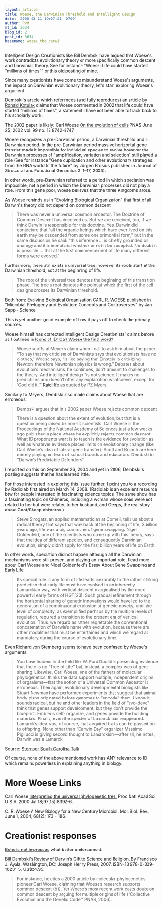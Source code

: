 ```yaml
---
layout: article
title: Woese, the Darwinian Threshold and Intelligent Design
date: '2008-03-11 19:07:21 -0700'
author: PvM
mt_id: 3634
blog_id: 2
post_id: 3634
basename: woese_the_darwi
---
```

Intelligent Design Creationists like Bill Dembski have argued that Woese's work contradicts evolutionary theory or more specifically common descent and Darwinian theory. See for instance  "Woese: Life could have started “millions of times”" or [this old posting](http://www.pandasthumb.org/archives/2004/09/icons-of-id-car.html) of mine.

Since many creationists have come to misunderstand Woese's arguments, the impact on Darwinian evolutionary theory, let's start exploring Woese's argument

Dembski's article which references (and fully reproduces) an article by [Ronald Kotulak](http://www.myswizard.com/2006/01/15/the-cosmic-conversation/) claims that Woese commented in 2002 that life could have started "millions of times", a statement I have not been able to track back to his scholarly work.

The 2002 paper is likely: Carl Woese [On the evolution of cells](http://www.pnas.org/cgi/content/full/99/13/8742) PNAS June 25, 2002  vol. 99  no. 13  8742-8747 

Woese recognizes a pre-Darwinian period, a Darwinian threshold and a Darwinian period. In the pre-Darwinian period massive horizontal gene transfer made it impossible for individual species to evolve however the Darwinian processes of "amplification, variation and selection" still played a role (See for instance "Gene duplication and other evolutionary strategies: from the RNA world  to the future" by Jürgen Brosius  published in Journal of Structural and Functional Genomics 3: 1–17, 2003).

In other words, pre-Darwinian referred to a period in which speciation was impossible, not a period in which the Darwinian processes did not play a role. From this gene pool, Woese believes that the three Kingdoms arose. 

As Woese reminds us in "Evolving Biological Organization" that first of all Darwin's theory did not depend on common descent

> There was never a universal common ancestor. The Doctrine of Common Descent has deceived us. But we are deceived, too, if we think Darwin is responsible for this doctrine. Yes, Darwin did conjecture that "all the organic beings which have ever lived on this earth may be descended from some one primordial form," but in the same discussion,he said: "this inference ... is chiefly grounded on analogy and it is immaterial whether or not it be accepted. No doubt it is possible ... that at the first commencement of life many different forms were evolved."

Furthermore, there still exists a universal tree, however its roots start at the Darwinian threshold, not at the beginning of life.

> The root of the universal tree denotes the beginning of this transition phase. The tree's root denotes the point at which the first of the cell designs crosses its Darwinian threshold.

Both from: Evolving Biological Organization CARL R. WOESE published in "Microbial Phylogeny and Evolution: Concepts and Controversies" by Jan Sapp - Science

This is yet another good example of how it pays off to check the primary sources.

Woese himself has corrected Intelligent Design Creationists' claims before as I outlined in [Icons of ID: Carl Woese the final word?](http://pandasthumb.org/archives/2004/09/icons-of-id-car.html)

> Woese scoffs at Meyer’s claim when I call to ask him about the paper. “To say that my criticism of Darwinists says that evolutionists have no clothes,” Woese says, “is like saying that Einstein is criticizing Newton, therefore Newtonian physics is wrong.” Debates about evolution’s mechanisms, he continues, don’t amount to challenges to the theory. And intelligent design “is not science. It makes no predictions and doesn’t offer any explanation whatsoever, except for ‘God did it.’” [Ratcliffe ](http://pharyngula.org/index/weblog/comments/the_sanctimonious_bombast_of_george_gilder/) as quoted by PZ Myers

Similarly to Meyers, Dembski also made claims about Woese that are erroneous

> Dembski argues that in a 2002 paper Woese rejects common descent
> 
> There is a question about the extent of evolution, but that is a question being raised by non-ID scientists. Carl Woese in the Proceedings of the National Academy of Sciences just a few weeks ago published a piece where he explicitly rejects common descent. What ID proponents want is to teach is the evidence for evolution as well as whatever evidence places limits on evolutionary change (like Carl Woese’s idea of lateral gene transfer). Scott and Branch are here merely playing on fears of school boards and educators. Dembski in “Darwin’s Predictable Defenders” 

I reported on this on September 26, 2004 and yet in 2006, Dembski's posting suggests that he has learned little.

For those interested in exploring this issue further, I point you to a recording by [Radiolab ](http://www.wnyc.org/shows/radiolab/episodes/2008/03/14) first aired on March 14, 2008. (Radiolab is an excellent resource btw for people interested in fascinating science topics. The same show has a fascinating topic on Chimeras, including a woman whose sons were not related to her but were related to her husband, and Geeps, the real story about Goat/Sheep chimeras.)

> Steve Strogatz, an applied mathematician at Cornell, tells us about a radical theory that says that way back at the beginning of life, 3 billion years ago, life was a big commune of gene swapping. Nigel Goldenfeld, one of the scientists who came up with this theory, says that the idea of different species, and consequently Darwinian evolution, simply didn’t apply for the first billion years of life on Earth.

In other words, speciation did not happen although all the Darwinian mechanisms were still present and playing an important role. Read more about [Carl Woese and Nigel Goldenfeld's Essay About Gene Swapping and Early Life](http://www.wnyc.org/files/radiolab/biology_next_revolution.pdf)

> Its special role in any form of life leads inexorably to the rather striking prediction that early life must have evolved in an inherently Lamarckian way, with vertical descent marginalised by the more powerful early forms of HGT\[23\]. Such gradual reﬁnement through the horizontal sharing of genetic innovations would have led to the generation of a combinatorial explosion of genetic novelty, until the level of complexity, as exempliﬁed perhaps by the multiple levels of regulation, required a transition to the present era of vertical evolution. Thus, we regard as rather regrettable the conventional concatenation of Darwin’s name with evolution, because there are other modalities that must be
> entertained and which we regard as mandatory during the course of evolutionary time.

Even Richard von Sternberg seems to have been confused  by Woese's arguments

> You have leaders in the field like W. Ford Doolittle presenting evidence that there is no “Tree of Life” but, instead, a complex web of gene sharing. Likewise, Carl Woese, one of the fathers of molecular phylogenetics, thinks the data support multiple, independent origins of organisms—that the notion of a Universal Common Ancestor is erroneous.
> Then again, evolutionary developmental biologists like Stuart Newman have performed
> experiments that suggest that animal body plans originated before genomes to “encode”
> them. I know it sounds radical, but he and other leaders in the field of “evo-devo” think
> that genes support development, but they don’t provide the blueprint. Embryos self-
> organize, and genes provide the building materials. Finally, even the specter of Lamarck
> has reappeared. Lamarck’s idea was, of course, that acquired traits can be passed on to
> offspring. None other than “Darwin Day” organizer Massimo Pigliucci is giving second
> thought to Lamarckism—after all, he notes, Darwin was a Lamarck

Source: [Sternber South Carolina Talk](http://www.discovery.org/scripts/viewDB/filesDB-download.php?command=download&amp;id=722)

Of course, none of the above mentioned work has ANY relevance to ID which remains powerless in explaining anything in biology.

#  More Woese Links

Carl Woese [Interpreting the universal phylogenetic tree.](http://www.pnas.org/cgi/content/full/97/15/8392) Proc Natl Acad Sci U S A. 2000 Jul 18;97(15):8392-6.

C. R. Woese [A New Biology for a New Century](http://mmbr.asm.org/cgi/content/full/68/2/173)  Microbiol. Mol. Biol. Rev., June 1, 2004; 68(2): 173 - 186.

# Creationist responses

[Behe is not impressed](http://homepage.smc.edu/hodson_kent/Evolution/evolution/Woese.htm) what better endorsement.

[Bill Dembski's Review](http://www.designinference.com/documents/2007.09.Ayala_Potemkin_Village.pdf) of Darwin’s Gift to Science and Religion. By Francisco J. Ayala. Washington, DC: Joseph  Henry Press, 2007. ISBN-13 978-0-309-10231-5. US$24.95.  

> For instance, he cites a 2000  article by molecular phylogenetics pioneer Carl Woese, claiming that Woese’s research supports common descent (81). Yet Woese’s most recent work casts doubt on common  descent by arguing for multiple origins of life (“Collective Evolution and the Genetic  Code,” PNAS, 2006).
